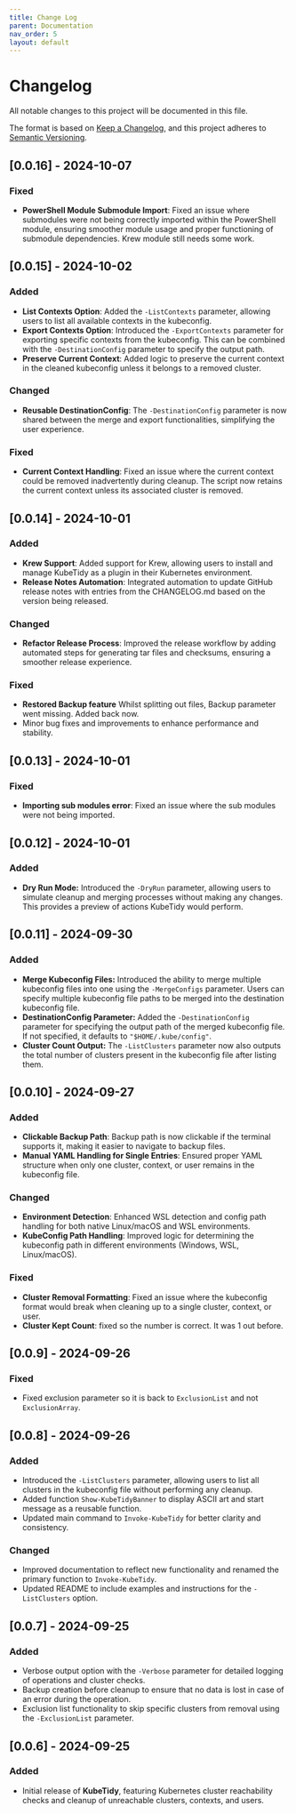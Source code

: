 ```yaml
---
title: Change Log
parent: Documentation
nav_order: 5
layout: default
---
```

# Changelog

All notable changes to this project will be documented in this file.

The format is based on [Keep a Changelog](https://keepachangelog.com/en/1.0.0/), and this project adheres to [Semantic Versioning](https://semver.org/spec/v2.0.0.html).

## [0.0.16] - 2024-10-07

### Fixed
- **PowerShell Module Submodule Import**: Fixed an issue where submodules were not being correctly imported within the PowerShell module, ensuring smoother module usage and proper functioning of submodule dependencies. Krew module still needs some work.

## [0.0.15] - 2024-10-02

### Added
- **List Contexts Option**: Added the `-ListContexts` parameter, allowing users to list all available contexts in the kubeconfig.
- **Export Contexts Option**: Introduced the `-ExportContexts` parameter for exporting specific contexts from the kubeconfig. This can be combined with the `-DestinationConfig` parameter to specify the output path.
- **Preserve Current Context**: Added logic to preserve the current context in the cleaned kubeconfig unless it belongs to a removed cluster.

### Changed
- **Reusable DestinationConfig**: The `-DestinationConfig` parameter is now shared between the merge and export functionalities, simplifying the user experience.

### Fixed
- **Current Context Handling**: Fixed an issue where the current context could be removed inadvertently during cleanup. The script now retains the current context unless its associated cluster is removed.

## [0.0.14] - 2024-10-01

### Added
- **Krew Support**: Added support for Krew, allowing users to install and manage KubeTidy as a plugin in their Kubernetes environment.
- **Release Notes Automation**: Integrated automation to update GitHub release notes with entries from the CHANGELOG.md based on the version being released.

### Changed
- **Refactor Release Process**: Improved the release workflow by adding automated steps for generating tar files and checksums, ensuring a smoother release experience.

### Fixed
- **Restored Backup feature** Whilst splitting out files, Backup parameter went missing. Added back now.
- Minor bug fixes and improvements to enhance performance and stability.

## [0.0.13] - 2024-10-01

### Fixed
- **Importing sub modules error**: Fixed an issue where the sub modules were not being imported.

## [0.0.12] - 2024-10-01

### Added
- **Dry Run Mode:** Introduced the `-DryRun` parameter, allowing users to simulate cleanup and merging processes without making any changes. This provides a preview of actions KubeTidy would perform.

## [0.0.11] - 2024-09-30

### Added
- **Merge Kubeconfig Files:** Introduced the ability to merge multiple kubeconfig files into one using the `-MergeConfigs` parameter. Users can specify multiple kubeconfig file paths to be merged into the destination kubeconfig file.
- **DestinationConfig Parameter:** Added the `-DestinationConfig` parameter for specifying the output path of the merged kubeconfig file. If not specified, it defaults to `"$HOME/.kube/config"`.
- **Cluster Count Output:** The `-ListClusters` parameter now also outputs the total number of clusters present in the kubeconfig file after listing them.

## [0.0.10] - 2024-09-27

### Added
- **Clickable Backup Path**: Backup path is now clickable if the terminal supports it, making it easier to navigate to backup files.
- **Manual YAML Handling for Single Entries**: Ensured proper YAML structure when only one cluster, context, or user remains in the kubeconfig file.

### Changed
- **Environment Detection**: Enhanced WSL detection and config path handling for both native Linux/macOS and WSL environments.
- **KubeConfig Path Handling**: Improved logic for determining the kubeconfig path in different environments (Windows, WSL, Linux/macOS).

### Fixed
- **Cluster Removal Formatting**: Fixed an issue where the kubeconfig format would break when cleaning up to a single cluster, context, or user.
- **Cluster Kept Count**: fixed so the number is correct. It was 1 out before.


## [0.0.9] - 2024-09-26

### Fixed
- Fixed exclusion parameter so it is back to `ExclusionList` and not `ExclusionArray`.

## [0.0.8] - 2024-09-26

### Added
- Introduced the `-ListClusters` parameter, allowing users to list all clusters in the kubeconfig file without performing any cleanup.
- Added function `Show-KubeTidyBanner` to display ASCII art and start message as a reusable function.
- Updated main command to `Invoke-KubeTidy` for better clarity and consistency.

### Changed
- Improved documentation to reflect new functionality and renamed the primary function to `Invoke-KubeTidy`.
- Updated README to include examples and instructions for the `-ListClusters` option.

## [0.0.7] - 2024-09-25

### Added
- Verbose output option with the `-Verbose` parameter for detailed logging of operations and cluster checks.
- Backup creation before cleanup to ensure that no data is lost in case of an error during the operation.
- Exclusion list functionality to skip specific clusters from removal using the `-ExclusionList` parameter.

## [0.0.6] - 2024-09-25

### Added
- Initial release of **KubeTidy**, featuring Kubernetes cluster reachability checks and cleanup of unreachable clusters, contexts, and users.